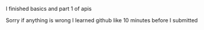 I finished basics and part 1 of apis

Sorry if anything is wrong I learned github like 10 minutes before I submitted 

